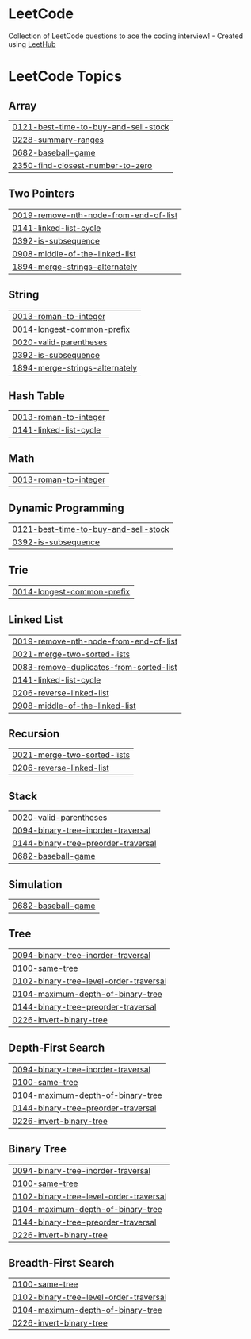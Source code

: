 # LeetCode
Collection of LeetCode questions to ace the coding interview! - Created using [LeetHub](https://github.com/QasimWani/LeetHub)

<!---LeetCode Topics Start-->
# LeetCode Topics
## Array
|  |
| ------- |
| [0121-best-time-to-buy-and-sell-stock](https://github.com/MiguelCano-ia/LeetCode/tree/master/0121-best-time-to-buy-and-sell-stock) |
| [0228-summary-ranges](https://github.com/MiguelCano-ia/LeetCode/tree/master/0228-summary-ranges) |
| [0682-baseball-game](https://github.com/MiguelCano-ia/LeetCode/tree/master/0682-baseball-game) |
| [2350-find-closest-number-to-zero](https://github.com/MiguelCano-ia/LeetCode/tree/master/2350-find-closest-number-to-zero) |
## Two Pointers
|  |
| ------- |
| [0019-remove-nth-node-from-end-of-list](https://github.com/MiguelCano-ia/LeetCode/tree/master/0019-remove-nth-node-from-end-of-list) |
| [0141-linked-list-cycle](https://github.com/MiguelCano-ia/LeetCode/tree/master/0141-linked-list-cycle) |
| [0392-is-subsequence](https://github.com/MiguelCano-ia/LeetCode/tree/master/0392-is-subsequence) |
| [0908-middle-of-the-linked-list](https://github.com/MiguelCano-ia/LeetCode/tree/master/0908-middle-of-the-linked-list) |
| [1894-merge-strings-alternately](https://github.com/MiguelCano-ia/LeetCode/tree/master/1894-merge-strings-alternately) |
## String
|  |
| ------- |
| [0013-roman-to-integer](https://github.com/MiguelCano-ia/LeetCode/tree/master/0013-roman-to-integer) |
| [0014-longest-common-prefix](https://github.com/MiguelCano-ia/LeetCode/tree/master/0014-longest-common-prefix) |
| [0020-valid-parentheses](https://github.com/MiguelCano-ia/LeetCode/tree/master/0020-valid-parentheses) |
| [0392-is-subsequence](https://github.com/MiguelCano-ia/LeetCode/tree/master/0392-is-subsequence) |
| [1894-merge-strings-alternately](https://github.com/MiguelCano-ia/LeetCode/tree/master/1894-merge-strings-alternately) |
## Hash Table
|  |
| ------- |
| [0013-roman-to-integer](https://github.com/MiguelCano-ia/LeetCode/tree/master/0013-roman-to-integer) |
| [0141-linked-list-cycle](https://github.com/MiguelCano-ia/LeetCode/tree/master/0141-linked-list-cycle) |
## Math
|  |
| ------- |
| [0013-roman-to-integer](https://github.com/MiguelCano-ia/LeetCode/tree/master/0013-roman-to-integer) |
## Dynamic Programming
|  |
| ------- |
| [0121-best-time-to-buy-and-sell-stock](https://github.com/MiguelCano-ia/LeetCode/tree/master/0121-best-time-to-buy-and-sell-stock) |
| [0392-is-subsequence](https://github.com/MiguelCano-ia/LeetCode/tree/master/0392-is-subsequence) |
## Trie
|  |
| ------- |
| [0014-longest-common-prefix](https://github.com/MiguelCano-ia/LeetCode/tree/master/0014-longest-common-prefix) |
## Linked List
|  |
| ------- |
| [0019-remove-nth-node-from-end-of-list](https://github.com/MiguelCano-ia/LeetCode/tree/master/0019-remove-nth-node-from-end-of-list) |
| [0021-merge-two-sorted-lists](https://github.com/MiguelCano-ia/LeetCode/tree/master/0021-merge-two-sorted-lists) |
| [0083-remove-duplicates-from-sorted-list](https://github.com/MiguelCano-ia/LeetCode/tree/master/0083-remove-duplicates-from-sorted-list) |
| [0141-linked-list-cycle](https://github.com/MiguelCano-ia/LeetCode/tree/master/0141-linked-list-cycle) |
| [0206-reverse-linked-list](https://github.com/MiguelCano-ia/LeetCode/tree/master/0206-reverse-linked-list) |
| [0908-middle-of-the-linked-list](https://github.com/MiguelCano-ia/LeetCode/tree/master/0908-middle-of-the-linked-list) |
## Recursion
|  |
| ------- |
| [0021-merge-two-sorted-lists](https://github.com/MiguelCano-ia/LeetCode/tree/master/0021-merge-two-sorted-lists) |
| [0206-reverse-linked-list](https://github.com/MiguelCano-ia/LeetCode/tree/master/0206-reverse-linked-list) |
## Stack
|  |
| ------- |
| [0020-valid-parentheses](https://github.com/MiguelCano-ia/LeetCode/tree/master/0020-valid-parentheses) |
| [0094-binary-tree-inorder-traversal](https://github.com/MiguelCano-ia/LeetCode/tree/master/0094-binary-tree-inorder-traversal) |
| [0144-binary-tree-preorder-traversal](https://github.com/MiguelCano-ia/LeetCode/tree/master/0144-binary-tree-preorder-traversal) |
| [0682-baseball-game](https://github.com/MiguelCano-ia/LeetCode/tree/master/0682-baseball-game) |
## Simulation
|  |
| ------- |
| [0682-baseball-game](https://github.com/MiguelCano-ia/LeetCode/tree/master/0682-baseball-game) |
## Tree
|  |
| ------- |
| [0094-binary-tree-inorder-traversal](https://github.com/MiguelCano-ia/LeetCode/tree/master/0094-binary-tree-inorder-traversal) |
| [0100-same-tree](https://github.com/MiguelCano-ia/LeetCode/tree/master/0100-same-tree) |
| [0102-binary-tree-level-order-traversal](https://github.com/MiguelCano-ia/LeetCode/tree/master/0102-binary-tree-level-order-traversal) |
| [0104-maximum-depth-of-binary-tree](https://github.com/MiguelCano-ia/LeetCode/tree/master/0104-maximum-depth-of-binary-tree) |
| [0144-binary-tree-preorder-traversal](https://github.com/MiguelCano-ia/LeetCode/tree/master/0144-binary-tree-preorder-traversal) |
| [0226-invert-binary-tree](https://github.com/MiguelCano-ia/LeetCode/tree/master/0226-invert-binary-tree) |
## Depth-First Search
|  |
| ------- |
| [0094-binary-tree-inorder-traversal](https://github.com/MiguelCano-ia/LeetCode/tree/master/0094-binary-tree-inorder-traversal) |
| [0100-same-tree](https://github.com/MiguelCano-ia/LeetCode/tree/master/0100-same-tree) |
| [0104-maximum-depth-of-binary-tree](https://github.com/MiguelCano-ia/LeetCode/tree/master/0104-maximum-depth-of-binary-tree) |
| [0144-binary-tree-preorder-traversal](https://github.com/MiguelCano-ia/LeetCode/tree/master/0144-binary-tree-preorder-traversal) |
| [0226-invert-binary-tree](https://github.com/MiguelCano-ia/LeetCode/tree/master/0226-invert-binary-tree) |
## Binary Tree
|  |
| ------- |
| [0094-binary-tree-inorder-traversal](https://github.com/MiguelCano-ia/LeetCode/tree/master/0094-binary-tree-inorder-traversal) |
| [0100-same-tree](https://github.com/MiguelCano-ia/LeetCode/tree/master/0100-same-tree) |
| [0102-binary-tree-level-order-traversal](https://github.com/MiguelCano-ia/LeetCode/tree/master/0102-binary-tree-level-order-traversal) |
| [0104-maximum-depth-of-binary-tree](https://github.com/MiguelCano-ia/LeetCode/tree/master/0104-maximum-depth-of-binary-tree) |
| [0144-binary-tree-preorder-traversal](https://github.com/MiguelCano-ia/LeetCode/tree/master/0144-binary-tree-preorder-traversal) |
| [0226-invert-binary-tree](https://github.com/MiguelCano-ia/LeetCode/tree/master/0226-invert-binary-tree) |
## Breadth-First Search
|  |
| ------- |
| [0100-same-tree](https://github.com/MiguelCano-ia/LeetCode/tree/master/0100-same-tree) |
| [0102-binary-tree-level-order-traversal](https://github.com/MiguelCano-ia/LeetCode/tree/master/0102-binary-tree-level-order-traversal) |
| [0104-maximum-depth-of-binary-tree](https://github.com/MiguelCano-ia/LeetCode/tree/master/0104-maximum-depth-of-binary-tree) |
| [0226-invert-binary-tree](https://github.com/MiguelCano-ia/LeetCode/tree/master/0226-invert-binary-tree) |
<!---LeetCode Topics End-->